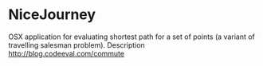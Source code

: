 NiceJourney
===========

OSX application for evaluating shortest path for a set of points (a variant of travelling salesman problem). Description http://blog.codeeval.com/commute
